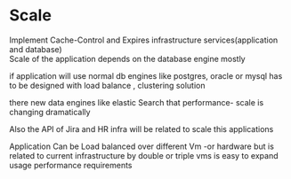 # Scale

Implement  Cache-Control and Expires
infrastructure services(application and database)  
Scale of the application depends on the database engine mostly

if application will use normal db engines  like postgres, oracle or mysql has to be designed with load balance , clustering solution

there new data engines like elastic Search that performance- scale is changing dramatically 

Also the API of Jira and HR infra will be related to scale this applications

Application Can be Load balanced over different Vm -or hardware but is related to current infrastructure
by double or triple vms is easy to expand usage performance requirements 

 


